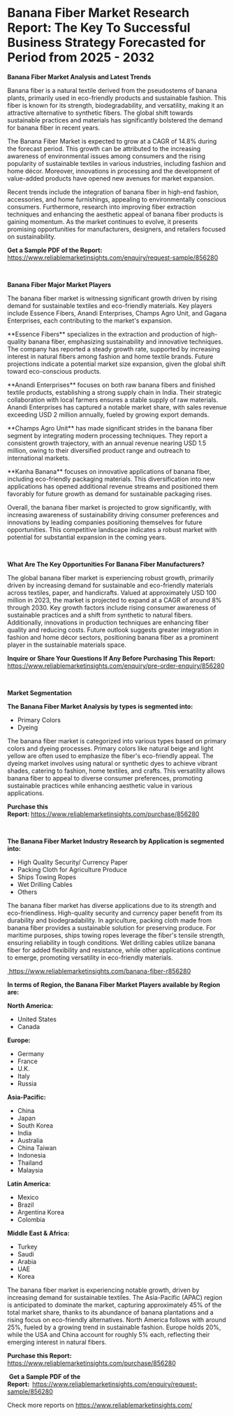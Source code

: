 <p><h1>Banana Fiber Market Research Report: The Key To Successful Business Strategy Forecasted for Period from 2025 - 2032</h1></p><p><strong>Banana Fiber Market Analysis and Latest Trends</strong></p>
<p><p>Banana fiber is a natural textile derived from the pseudostems of banana plants, primarily used in eco-friendly products and sustainable fashion. This fiber is known for its strength, biodegradability, and versatility, making it an attractive alternative to synthetic fibers. The global shift towards sustainable practices and materials has significantly bolstered the demand for banana fiber in recent years.</p><p>The Banana Fiber Market is expected to grow at a CAGR of 14.8% during the forecast period. This growth can be attributed to the increasing awareness of environmental issues among consumers and the rising popularity of sustainable textiles in various industries, including fashion and home décor. Moreover, innovations in processing and the development of value-added products have opened new avenues for market expansion.</p><p>Recent trends include the integration of banana fiber in high-end fashion, accessories, and home furnishings, appealing to environmentally conscious consumers. Furthermore, research into improving fiber extraction techniques and enhancing the aesthetic appeal of banana fiber products is gaining momentum. As the market continues to evolve, it presents promising opportunities for manufacturers, designers, and retailers focused on sustainability.</p></p>
<p><strong>Get a Sample PDF of the Report:&nbsp;</strong> <a href="https://www.reliablemarketinsights.com/enquiry/request-sample/856280?utm_campaign=2199&utm_medium=2&utm_source=Github&utm_content=ia&utm_term=31032025&utm_id=banana-fiber">https://www.reliablemarketinsights.com/enquiry/request-sample/856280</a></p>
<p>&nbsp;</p>
<p><strong>Banana Fiber Major Market Players</strong></p>
<p><p>The banana fiber market is witnessing significant growth driven by rising demand for sustainable textiles and eco-friendly materials. Key players include Essence Fibers, Anandi Enterprises, Champs Agro Unit, and Gagana Enterprises, each contributing to the market's expansion.</p><p>**Essence Fibers** specializes in the extraction and production of high-quality banana fiber, emphasizing sustainability and innovative techniques. The company has reported a steady growth rate, supported by increasing interest in natural fibers among fashion and home textile brands. Future projections indicate a potential market size expansion, given the global shift toward eco-conscious products.</p><p>**Anandi Enterprises** focuses on both raw banana fibers and finished textile products, establishing a strong supply chain in India. Their strategic collaboration with local farmers ensures a stable supply of raw materials. Anandi Enterprises has captured a notable market share, with sales revenue exceeding USD 2 million annually, fueled by growing export demands.</p><p>**Champs Agro Unit** has made significant strides in the banana fiber segment by integrating modern processing techniques. They report a consistent growth trajectory, with an annual revenue nearing USD 1.5 million, owing to their diversified product range and outreach to international markets.</p><p>**Kanha Banana** focuses on innovative applications of banana fiber, including eco-friendly packaging materials. This diversification into new applications has opened additional revenue streams and positioned them favorably for future growth as demand for sustainable packaging rises.</p><p>Overall, the banana fiber market is projected to grow significantly, with increasing awareness of sustainability driving consumer preferences and innovations by leading companies positioning themselves for future opportunities. This competitive landscape indicates a robust market with potential for substantial expansion in the coming years.</p></p>
<p>&nbsp;</p>
<p><strong>What Are The Key Opportunities For Banana Fiber Manufacturers?</strong></p>
<p><p>The global banana fiber market is experiencing robust growth, primarily driven by increasing demand for sustainable and eco-friendly materials across textiles, paper, and handicrafts. Valued at approximately USD 100 million in 2023, the market is projected to expand at a CAGR of around 8% through 2030. Key growth factors include rising consumer awareness of sustainable practices and a shift from synthetic to natural fibers. Additionally, innovations in production techniques are enhancing fiber quality and reducing costs. Future outlook suggests greater integration in fashion and home décor sectors, positioning banana fiber as a prominent player in the sustainable materials space.</p></p>
<p><strong>Inquire or Share Your Questions If Any Before Purchasing This Report:</strong> <a href="https://www.reliablemarketinsights.com/enquiry/pre-order-enquiry/856280?utm_campaign=2199&utm_medium=2&utm_source=Github&utm_content=ia&utm_term=31032025&utm_id=banana-fiber">https://www.reliablemarketinsights.com/enquiry/pre-order-enquiry/856280</a></p>
<p>&nbsp;</p>
<p><strong>Market Segmentation</strong></p>
<p><strong>The Banana Fiber Market Analysis by types is segmented into:</strong></p>
<p><ul><li>Primary Colors</li><li>Dyeing</li></ul></p>
<p><p>The banana fiber market is categorized into various types based on primary colors and dyeing processes. Primary colors like natural beige and light yellow are often used to emphasize the fiber's eco-friendly appeal. The dyeing market involves using natural or synthetic dyes to achieve vibrant shades, catering to fashion, home textiles, and crafts. This versatility allows banana fiber to appeal to diverse consumer preferences, promoting sustainable practices while enhancing aesthetic value in various applications.</p></p>
<p><strong>Purchase this Report:&nbsp;</strong><a href="https://www.reliablemarketinsights.com/purchase/856280?utm_campaign=2199&utm_medium=2&utm_source=Github&utm_content=ia&utm_term=31032025&utm_id=banana-fiber">https://www.reliablemarketinsights.com/purchase/856280</a></p>
<p>&nbsp;</p>
<p><strong>The Banana Fiber Market Industry Research by Application is segmented into:</strong></p>
<p><ul><li>High Quality Security/ Currency Paper</li><li>Packing Cloth for Agriculture Produce</li><li>Ships Towing Ropes</li><li>Wet Drilling Cables</li><li>Others</li></ul></p>
<p><p>The banana fiber market has diverse applications due to its strength and eco-friendliness. High-quality security and currency paper benefit from its durability and biodegradability. In agriculture, packing cloth made from banana fiber provides a sustainable solution for preserving produce. For maritime purposes, ships towing ropes leverage the fiber's tensile strength, ensuring reliability in tough conditions. Wet drilling cables utilize banana fiber for added flexibility and resistance, while other applications continue to emerge, promoting versatility in eco-friendly materials.</p></p>
<p><a href="https://www.reliablemarketinsights.com/banana-fiber-r856280?utm_campaign=2199&utm_medium=2&utm_source=Github&utm_content=ia&utm_term=31032025&utm_id=banana-fiber">&nbsp;https://www.reliablemarketinsights.com/banana-fiber-r856280</a></p>
<p><strong>In terms of Region, the Banana Fiber Market Players available by Region are:</strong></p>
<p>
    <p> <strong> North America: </strong>
        <ul>
            <li>United States</li>
            <li>Canada</li>
        </ul>
        </p> 
    <p> <strong> Europe: </strong>
        <ul>
            <li>Germany</li>
            <li>France</li>
            <li>U.K.</li>
            <li>Italy</li>
            <li>Russia</li>
        </ul>
        </p> 
    <p> <strong> Asia-Pacific: </strong>
        <ul>
            <li>China</li>
            <li>Japan</li>
            <li>South Korea</li>
            <li>India</li>
            <li>Australia</li>
            <li>China Taiwan</li>
            <li>Indonesia</li>
            <li>Thailand</li>
            <li>Malaysia</li>
        </ul>
        </p> 
    <p> <strong> Latin America: </strong>
        <ul>
            <li>Mexico</li>
            <li>Brazil</li>
            <li>Argentina Korea</li>
            <li>Colombia</li>
        </ul>
        </p> 
    <p> <strong> Middle East & Africa: </strong>
        <ul>
            <li>Turkey</li>
            <li>Saudi</li>
            <li>Arabia</li>
            <li>UAE</li>
            <li>Korea</li>
        </ul>
    </p>
    </p>
<p><p>The banana fiber market is experiencing notable growth, driven by increasing demand for sustainable textiles. The Asia-Pacific (APAC) region is anticipated to dominate the market, capturing approximately 45% of the total market share, thanks to its abundance of banana plantations and a rising focus on eco-friendly alternatives. North America follows with around 25%, fueled by a growing trend in sustainable fashion. Europe holds 20%, while the USA and China account for roughly 5% each, reflecting their emerging interest in natural fibers.</p></p>
<p><strong>Purchase this Report: </strong><a href="https://www.reliablemarketinsights.com/purchase/856280?utm_campaign=2199&utm_medium=2&utm_source=Github&utm_content=ia&utm_term=31032025&utm_id=banana-fiber">https://www.reliablemarketinsights.com/purchase/856280</a></p>
<p>&nbsp;<strong>Get a Sample PDF of the Report:&nbsp;&nbsp;</strong><a href="https://www.reliablemarketinsights.com/enquiry/request-sample/856280?utm_campaign=2199&utm_medium=2&utm_source=Github&utm_content=ia&utm_term=31032025&utm_id=banana-fiber">https://www.reliablemarketinsights.com/enquiry/request-sample/856280</a></p>
<p><strong></strong></p>
<p>Check more reports on <a href="https://www.reliablemarketinsights.com/?utm_campaign=2199&utm_medium=2&utm_source=Github&utm_content=ia&utm_term=31032025&utm_id=banana-fiber">https://www.reliablemarketinsights.com/</a></p>
